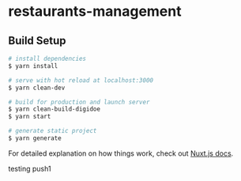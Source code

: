 # restaurants-management

## Build Setup

```bash
# install dependencies
$ yarn install

# serve with hot reload at localhost:3000
$ yarn clean-dev

# build for production and launch server
$ yarn clean-build-digidoe
$ yarn start

# generate static project
$ yarn generate
```

For detailed explanation on how things work, check out [Nuxt.js docs](https://nuxtjs.org).

testing push1
